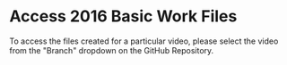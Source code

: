 # Access 2016 Basic Work Files

To access the files created for a particular video, please select the video from the "Branch" dropdown on the GitHub Repository.
